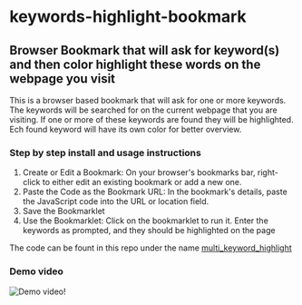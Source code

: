 # keywords-highlight-bookmark

## Browser Bookmark that will ask for keyword(s) and then color highlight these words on the webpage you visit

This is a browser based bookmark that will ask for one or more keywords. The keywords will be searched for on the current webpage that you are visiting. 
If one or more of these keywords are found they will be highlighted. Ech found keyword will have its own color for better overview.

### Step by step install and usage instructions

1. Create or Edit a Bookmark: On your browser's bookmarks bar, right-click to either edit an existing bookmark or add a new one.
2. Paste the Code as the Bookmark URL: In the bookmark's details, paste the JavaScript code into the URL or location field.
3. Save the Bookmarklet
4. Use the Bookmarklet: Click on the bookmarklet to run it. Enter the keywords as prompted, and they should be highlighted on the page

The code can be fount in this repo under the name [multi_keyword_highlight](https://github.com/Dutchosintguy/keywords-highlight-bookmark/blob/main/multi_keyword_highlight)


### Demo video

![Demo video!]([/assets/images/san-juan-mountains.jpg](https://github.com/Dutchosintguy/keywords-highlight-bookmark/blob/main/bookmark-demo.gif)https://github.com/Dutchosintguy/keywords-highlight-bookmark/blob/main/bookmark-demo.gif "demo video")
